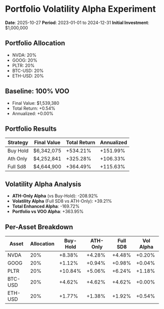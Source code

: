 # Portfolio Volatility Alpha Experiment

**Date**: 2025-10-27
**Period**: 2023-01-01 to 2024-12-31
**Initial Investment**: $1,000,000

## Portfolio Allocation

- NVDA: 20%
- GOOG: 20%
- PLTR: 20%
- BTC-USD: 20%
- ETH-USD: 20%

## Baseline: 100% VOO

- Final Value: $1,539,380
- Total Return: +0.54%
- Annualized: +0.00%

## Portfolio Results

| Strategy | Final Value | Total Return | Annualized |
|----------|-------------|--------------|------------|
| Buy Hold | $6,342,075 | +534.21% | +151.99% |
| Ath Only | $4,252,841 | +325.28% | +106.33% |
| Full Sd8 | $4,644,900 | +364.49% | +115.63% |

## Volatility Alpha Analysis

- **ATH-Only Alpha** (vs Buy-Hold): -208.92%
- **Volatility Alpha** (Full SD8 vs ATH-Only): +39.21%
- **Total Enhanced Alpha**: -169.72%
- **Portfolio vs VOO Alpha**: +363.95%

## Per-Asset Breakdown

| Asset | Allocation | Buy-Hold | ATH-Only | Full SD8 | Vol Alpha |
|-------|------------|----------|----------|----------|-----------|
| NVDA | 20% | +8.38% | +4.28% | +4.48% | +0.20% |
| GOOG | 20% | +1.12% | +0.94% | +0.98% | +0.04% |
| PLTR | 20% | +10.84% | +5.06% | +6.24% | +1.18% |
| BTC-USD | 20% | +4.62% | +4.62% | +4.62% | +0.00% |
| ETH-USD | 20% | +1.77% | +1.38% | +1.92% | +0.54% |